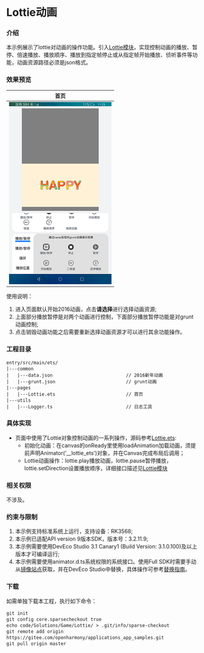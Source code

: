 # Lottie动画

### 介绍

本示例展示了lottie对动画的操作功能。引入[Lottie模块](https://gitee.com/openharmony/docs/blob/master/zh-cn/application-dev/reference/arkui-ts/ts-components-canvas-lottie.md)，实现控制动画的播放、暂停、倍速播放、播放顺序、播放到指定帧停止或从指定帧开始播放、侦听事件等功能，动画资源路径必须是json格式。

### 效果预览

|首页|
|-------|
|![](./screenshot/device/main.png)|

使用说明：
1. 进入页面默认开始2016动画，点击**请选择**进行选择动画资源;
2. 上面部分播放暂停是对两个动画进行控制，下面部分播放暂停功能是对grunt动画控制;
3. 点击销毁动画功能之后需要重新选择动画资源才可以进行其余功能操作。

### 工程目录
```
entry/src/main/ets/
|---common
|   |---data.json                           // 2016新年动画
|   |---grunt.json                          // grunt动画
|---pages
|   |---Lottie.ets                          // 首页
|---utils                                  
|   |---Logger.ts                           // 日志工具
```

### 具体实现
* 页面中使用了Lottie对象控制动画的一系列操作，源码参考[Lottie.ets](entry/src/main/ets/pages/Lottie.ets):
    * 初始化动画：在canvas的onReady里使用loadAnimation加载动画，须提前声明Animator(‘__lottie_ets’)对象，并在Canvas完成布局后调用；
    * Lottie动画操作：lottie.play播放动画，lottie.pause暂停播放，lottie.setDirection设置播放顺序，详细接口描述见[Lottie模块](https://gitee.com/openharmony/docs/blob/master/zh-cn/application-dev/reference/arkui-ts/ts-components-canvas-lottie.md)
### 相关权限

不涉及。

### 约束与限制

1. 本示例支持标准系统上运行，支持设备：RK3568;
2. 本示例已适配API version 9版本SDK，版本号：3.2.11.9;
3. 本示例需要使用DevEco Studio 3.1 Canary1 (Build Version: 3.1.0.100)及以上版本才可编译运行;
4. 本示例需要使用animator.d.ts系统权限的系统接口。使用Full SDK时需要手动从[镜像站点]((https://docs.openharmony.cn/pages/v3.2Beta/zh-cn/release-notes/OpenHarmony-v3.2-beta4.md/))获取，并在DevEco Studio中替换，具体操作可参考[替换指南](https://gitee.com/openharmony/docs/blob/master/zh-cn/application-dev/quick-start/full-sdk-switch-guide.md)。

### 下载
如需单独下载本工程，执行如下命令：
```
git init
git config core.sparsecheckout true
echo code/Solutions/Game/Lottie/ > .git/info/sparse-checkout
git remote add origin https://gitee.com/openharmony/applications_app_samples.git
git pull origin master
```